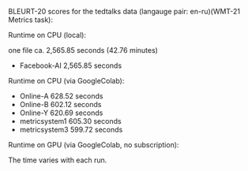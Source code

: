 BLEURT-20 scores for the tedtalks data (langauge pair: en-ru)(WMT-21 Metrics task):

Runtime on CPU (local):

one file ca. 2,565.85 seconds (42.76 minutes)

- Facebook-AI 2,565.85 seconds

Runtime on CPU (via GoogleColab):

- Online-A 628.52 seconds
- Online-B 602.12 seconds
- Online-Y 620.69 seconds
- metricsystem1 605.30 seconds
- metricsystem3 599.72 seconds

Runtime on GPU (via GoogleColab, no subscription):


The time varies with each run.
